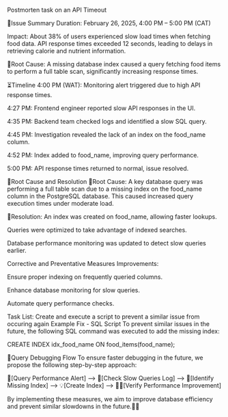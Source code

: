 Postmorten task on an API Timeout


📅Issue Summary
Duration: February 26, 2025, 4:00 PM – 5:00 PM (CAT)

Impact:
About 38% of users experienced slow load times when fetching food data. API response times exceeded 12 seconds, leading to delays in retrieving calorie and nutrient information.

🧐Root Cause:
A missing database index caused a query fetching food items to perform a full table scan, significantly increasing response times.

⏳Timeline
4:00 PM (WAT): Monitoring alert triggered due to high API response times.

4:27 PM: Frontend engineer reported slow API responses in the UI.

4:35 PM: Backend team checked logs and identified a slow SQL query.

4:45 PM: Investigation revealed the lack of an index on the food_name column.

4:52 PM: Index added to food_name, improving query performance.

5:00 PM: API response times returned to normal, issue resolved.

🤔Root Cause and Resolution
🔎Root Cause:
A key database query was performing a full table scan due to a missing index on the food_name column in the PostgreSQL database. This caused increased query execution times under moderate load.

📌Resolution:
An index was created on food_name, allowing faster lookups.

Queries were optimized to take advantage of indexed searches.

Database performance monitoring was updated to detect slow queries earlier.

Corrective and Preventative Measures Improvements:

Ensure proper indexing on frequently queried columns.

Enhance database monitoring for slow queries.

Automate query performance checks.

Task List:
Create and execute a script to prevent a similar issue from occuring again
Example Fix - SQL Script
To prevent similar issues in the future, the following SQL command was executed to add the missing index:

CREATE INDEX idx_food_name ON food_items(food_name);

🎨Query Debugging Flow
To ensure faster debugging in the future, we propose the following step-by-step approach:

🚨[Query Performance Alert] --> 🔎[Check Slow Queries Log] --> 🤔[Identify Missing Index] --> 💡[Create Index] --> 🚀🎉[Verify Performance Improvement]

By implementing these measures, we aim to improve database efficiency and prevent similar slowdowns in the future.💪🥤
